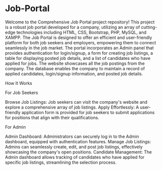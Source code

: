 # Job-Portal
Welcome to the Comprehensive Job Portal project repository! This project is a robust job portal developed for a company, utilizing an array of cutting-edge technologies including HTML, CSS, Bootstrap, PHP, MySQL, and XAMPP. The Job Portal is designed to offer an efficient and user-friendly platform for both job seekers and employers, empowering them to connect seamlessly in the job market. The portal incorporates an Admin panel that provides authentication for login/signup, a form for creating job listings, a table for displaying posted job details, and a list of candidates who have applied for jobs. The website showcases all the job postings from the company. The database enables the company to maintain a record of applied candidates, login/signup information, and posted job details.

How It Works

For Job Seekers

Browse Job Listings: Job seekers can visit the company's website and explore a comprehensive array of job listings.
Apply Effortlessly: A user-friendly application form is provided for job seekers to submit applications for positions that align with their qualifications.

For Admin

Admin Dashboard: Administrators can securely log in to the Admin dashboard, equipped with authentication features.
Manage Job Listings: Admins can seamlessly create, edit, and post job listings, effectively showcasing the company's open positions.
Candidate Management: The Admin dashboard allows tracking of candidates who have applied for specific job listings, streamlining the selection process.

 
